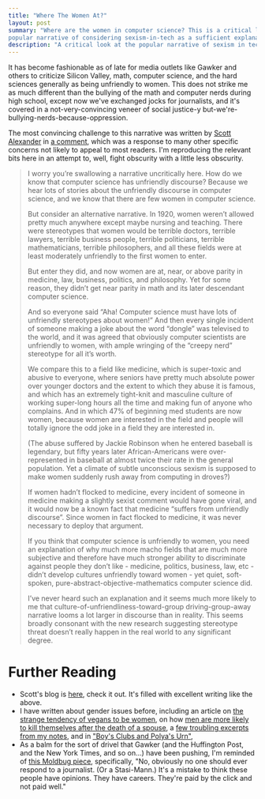 ```yaml
---
title: "Where The Women At?"
layout: post
summary: "Where are the women in computer science? This is a critical look at the
popular narrative of considering sexism-in-tech as a sufficient explanation."
description: "A critical look at the popular narrative of sexism in tech."
---
```


It has become fashionable as of late for media outlets like Gawker and others to
criticize Silicon Valley, math, computer science, and the hard sciences generally
as being unfriendly to women. This does not strike me as much different
than the bullying of the math and computer nerds during high school, except now
we've exchanged jocks for journalists, and it's covered in a not-very-convincing
veneer of social justice-y
but-we're-bullying-nerds-because-oppression.

The most convincing challenge to this narrative was written by [Scott
Alexander](http://slatestarcodex.com/) in [a comment](http://www.benkuhn.net/inclusivity#comment-333), which was a response to many other specific concerns not
likely to appeal to most readers. I'm reproducing the relevant bits here in an
attempt to, well, fight obscurity with a little less obscurity.

> I worry you’re swallowing a narrative uncritically here. How do we know that
> computer science has unfriendly discourse? Because we hear lots of stories about
> the unfriendly discourse in computer science, and we know that there are few
> women in computer science.
> 
> But consider an alternative narrative. In 1920, women weren’t allowed pretty
> much anywhere except maybe nursing and teaching. There were stereotypes that
> women would be terrible doctors, terrible lawyers, terrible business people,
> terrible politicians, terrible mathematicians, terrible philosophers, and all
> these fields were at least moderately unfriendly to the first women to enter.
> 
> But enter they did, and now women are at, near, or above parity in medicine,
> law, business, politics, and philosophy. Yet for some reason, they didn’t get
> near parity in math and its later descendant computer science.
> 
> And so everyone said “Aha! Computer science must have lots of unfriendly
> stereotypes about women!” And then every single incident of someone making a
> joke about the word “dongle” was televised to the world, and it was agreed that
> obviously computer scientists are unfriendly to women, with ample wringing of
> the “creepy nerd” stereotype for all it’s worth.
> 
> We compare this to a field like medicine, which is super-toxic and abusive to
> everyone, where seniors have pretty much absolute power over younger doctors and
> the extent to which they abuse it is famous, and which has an extremely
> tight-knit and masculine culture of working super-long hours all the time and
> making fun of anyone who complains. And in which 47% of beginning med students
> are now women, because women are interested in the field and people will totally
> ignore the odd joke in a field they are interested in.
> 
> (The abuse suffered by Jackie Robinson when he entered baseball is legendary,
> but fifty years later African-Americans were over-represented in baseball at
> almost twice their rate in the general population. Yet a climate of subtle
> unconscious sexism is supposed to make women suddenly rush away from computing
> in droves?)
> 
> If women hadn’t flocked to medicine, every incident of someone in medicine
> making a slightly sexist comment would have gone viral, and it would now be a
> known fact that medicine “suffers from unfriendly discourse”. Since women in
> fact flocked to medicine, it was never necessary to deploy that argument.
> 
> If you think that computer science is unfriendly to women, you need an
> explanation of why much more macho fields that are much more subjective and
> therefore have much stronger ability to discriminate against people they don’t
> like - medicine, politics, business, law, etc - didn’t develop cultures
> unfriendly toward women - yet quiet, soft-spoken,
> pure-abstract-objective-mathematics computer science did.
> 
> I’ve never heard such an explanation and it seems much more likely to me that
> culture-of-unfriendliness-toward-group driving-group-away narrative looms a lot
> larger in discourse than in reality. This seems broadly consonant with the new
> research suggesting stereotype threat doesn’t really happen in the real world to
> any significant degree.

# Further Reading

* Scott's blog is [here](http://slatestarcodex.com/), check it out. It's filled
with excellent writing like the above.
* I have written about gender issues before, including an article on
[the strange tendency of vegans to be women](http://rs.io/2013/09/25/chicks-dig-veganism.html),
on how
[men are more likely to kill themselves after the death of a spouse](http://rs.io/2013/09/26/no-i-love-you-more.html),
a
[few troubling excerpts from my notes](http://rs.io/2013/09/07/women-make-better-friends.html),
and in ["Boy's Clubs and Polya's Urn"](http://rs.io/2014/01/24/2014-01-24-boys-clubs-and-polyas-urn.html), 
* As a balm for the sort of drivel that Gawker (and the Huffington Post, and the
New York Times, and so on...) have been pushing, I'm reminded of [this Moldbug piece](http://unqualified-reservations.blogspot.com/2013/11/mr-jones-is-rather-concerned.html),
specifically, "No, obviously no one should ever respond to a journalist. (Or a
Stasi-Mann.) It's a mistake to think these people have opinions. They have
careers. They're paid by the click and not paid well."
